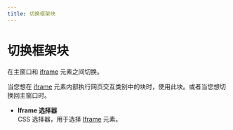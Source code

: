 ```yaml
---
title: 切换框架块
---
```


# 切换框架块

在主窗口和 [iframe](https://developer.mozilla.org/en-US/docs/Web/HTML/Element/iframe) 元素之间切换。

当您想在 [iframe](https://developer.mozilla.org/en-US/docs/Web/HTML/Element/iframe) 元素内部执行网页交互类别中的块时，使用此块。或者当您想切换回主窗口时。

- **Iframe 选择器** <br>
	CSS 选择器，用于选择 [Iframe](https://developer.mozilla.org/en-US/docs/Web/HTML/Element/iframe) 元素。

<!--@include: ../parts/blocks-interaction-note.md-->